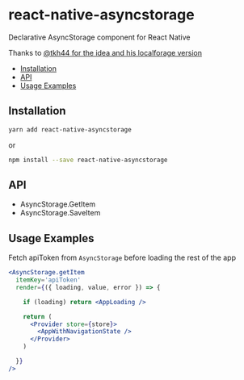 # react-native-asyncstorage

Declarative AsyncStorage component for React Native

Thanks to [@tkh44 for the idea and his localforage version](https://github.com/tkh44/react-localforage)

- [Installation](#installation)
- [API](#api)
- [Usage Examples](#usage-examples)

## Installation

```zsh
yarn add react-native-asyncstorage
```

or

```zsh
npm install --save react-native-asyncstorage
```

## API

- AsyncStorage.GetItem
- AsyncStorage.SaveItem

## Usage Examples

Fetch apiToken from `AsyncStorage` before loading the rest of the app

```jsx
<AsyncStorage.getItem
  itemKey='apiToken'
  render={({ loading, value, error }) => {

    if (loading) return <AppLoading />

    return (
      <Provider store={store}>
        <AppWithNavigationState />
      </Provider>
    )

  }}
/>

```
